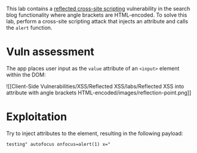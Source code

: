 
This lab contains a [reflected cross-site scripting](https://portswigger.net/web-security/cross-site-scripting/reflected) vulnerability in the search blog functionality where angle brackets are HTML-encoded. To solve this lab, perform a cross-site scripting attack that injects an attribute and calls the `alert` function.

# Vuln assessment

The app places user input as the `value` attribute of an `<input>` element within the DOM:

![[Client-Side Vulnerabilities/XSS/Reflected XSS/labs/Reflected XSS into attribute with angle brackets HTML-encoded/images/reflection-point.png]]

# Exploitation

Try to inject attributes to the element, resulting in the following payload:

```html
testing" autofocus onfocus=alert(1) x="
```
